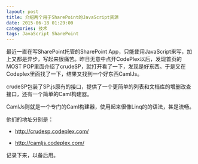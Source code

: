 ```yaml
---
layout: post
title: 介绍两个用于SharePoint的JavaScript资源
date: 2015-06-18 01:29:00
categories: 技术
tags: JavaScript SharePoint
---
```


最近一直在写SharePoint托管的SharePoint App，只能使用JavaScript来写，加上又都是异步，写起来很痛苦。昨日无意中点开CodePlex以后，发现首页的MOST POP里面介绍了crudeSP，就打开看了一下，发现是好东西。于是又在Codeplex里面找了一下，结果又找到一个好东西CamlJs。

crudeSP包装了SP.js原有的接口，提供了一个更简单的列表和文档库的增删改查接口，还有一个简单的Caml构建器。

CamlJs则就是一个专门的Caml构建器，使用起来很像Linq的的语法，甚是流畅。

他们的地址分别是：

* http://crudesp.codeplex.com/

* http://camljs.codeplex.com/

记录下来，以备后用。
